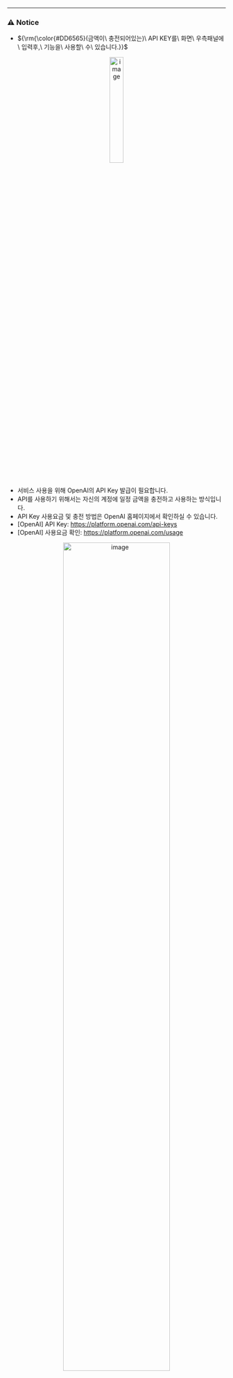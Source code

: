 
---

### ⚠️ Notice
- <p>${\rm{\color{#DD6565}(금액이\ 충전되어있는)\ API KEY를\ 화면\ 우측패널에\ 입력후,\ 기능을\ 사용할\ 수\ 있습니다.}}$</p>
<p align="center">
	<img alt="image" src="https://github.com/i-am-shuan/LLM-text-summerize/assets/161431602/45bd8483-111d-4772-962e-e06dd51f0377" width="25%" height="25%">
</p>

- 서비스 사용을 위해 OpenAI의 API Key 발급이 필요합니다.
- API를 사용하기 위해서는 자신의 계정에 일정 금액을 충전하고 사용하는 방식입니다.
- API Key 사용요금 및 충전 방법은 OpenAI 홈페이지에서 확인하실 수 있습니다.
- [OpenAI] API Key: https://platform.openai.com/api-keys
- [OpenAI] 사용요금 확인: https://platform.openai.com/usage

<p align="center">
	<img alt="image" src="https://github.com/i-am-shuan/LLM-text-summerize/assets/161431602/22b3ad2c-0902-40d4-b6ad-853757229cab" width="70%" height="70%">
</p>

---

### 서버스 설명
- service url: https://advertising-text-creation.streamlit.app/
- app ui: streamlit
- openai api / gpt-3.5-turbo

<p align="center">
	<img src = "https://github.com/i-am-shuan/GPT-advertising-text-creation/assets/161431602/7def73f0-213b-401c-b9eb-518c8ab0b856" width="80%" height="80%">
</p>

---

### 서비스 흐름도
<p align="center">
  <img src = "https://github.com/i-am-shuan/GPT-advertising-text-creation/assets/161431602/f4396966-766a-45e9-a355-21404fad060d" width="60%" height="60%">
</p>

---
